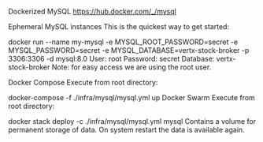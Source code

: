 Dockerized MySQL
https://hub.docker.com/_/mysql

Ephemeral MySQL instances
This is the quickest way to get started:

docker run --name my-mysql -e MYSQL_ROOT_PASSWORD=secret -e MYSQL_PASSWORD=secret -e MYSQL_DATABASE=vertx-stock-broker -p 3306:3306 -d mysql:8.0
User: root
Password: secret
Database: vertx-stock-broker
Note: for easy access we are using the root user.

Docker Compose
Execute from root directory:

docker-compose -f ./infra/mysql/mysql.yml up
Docker Swarm
Execute from root directory:

docker stack deploy -c ./infra/mysql/mysql.yml mysql
Contains a volume for permanent storage of data. On system restart the data is available again.
